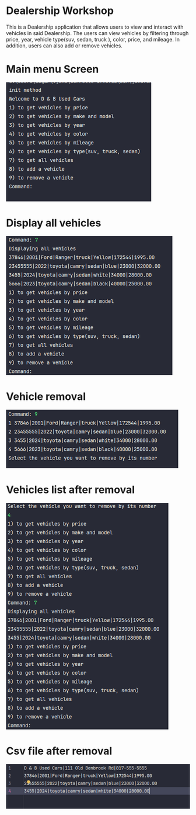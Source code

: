 # Dealership Workshop
This is a Dealership application that allows users to view and interact with vehicles in said Dealership.
The users can view vehicles by filtering through price, year, vehicle type(suv, sedan, truck ), color, price, and mileage.
In addition, users can also add or remove vehicles. 

# Main menu Screen

![homeScreen](assets/homeScreenW4.png)

# Display all vehicles 
![displayVehicles](assets/displayVehiclesW4.png)

# Vehicle removal
![vehicleRemoval](assets/vehicleRemoval.png)

# Vehicles list after removal 
![listAfterRemoval](assets/listAfterRemoval.png)

# Csv file after removal 
![csvFileAfterRemoval](assets/csvFileAferRemoval.png)